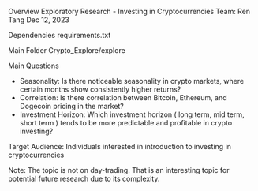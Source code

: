 Overview
Exploratory Research - Investing in Cryptocurrencies
Team: Ren Tang
Dec 12, 2023


Dependencies
requirements.txt


Main Folder
Crypto_Explore/explore


Main Questions
- Seasonality: Is there noticeable seasonality in crypto markets, where certain months show consistently higher returns?
- Correlation: Is there correlation between Bitcoin, Ethereum, and Dogecoin pricing in the market?
- Investment Horizon: Which investment horizon ( long term, mid term, short term ) tends to be more predictable and profitable in crypto investing?


Target Audience:
Individuals interested in introduction to investing in cryptocurrencies


Note:
The topic is not on day-trading. That is an interesting topic for potential future research due to its complexity.
